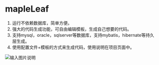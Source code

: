 # mapleLeaf
1. 运行不依赖数据库，简单方便。
2. 强大的代码生成功能，可自由编辑模板，生成自己想要的代码。
3. 支持mysql，oracle，sqlserver等数据库，支持mybatis，hibernate等持久层生成。
4. 使用配置文件+模板的方式来生成代码，使用说明在项目页面中。

![输入图片说明](https://oscimg.oschina.net/oscnet/a38e9948364d54b7d23710c708ae8a7d05f.jpg "在这里输入图片标题")

